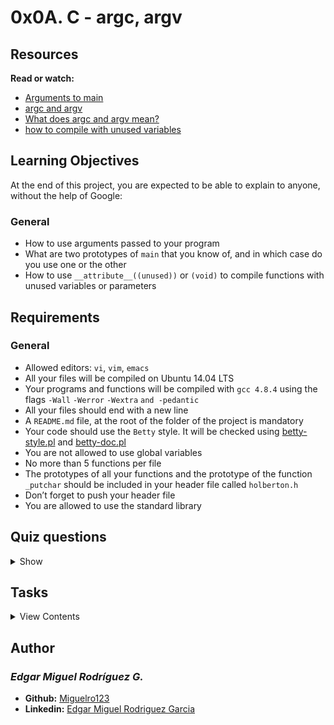 # 0x0A. C - argc, argv

## Resources

**Read or watch:**

- [Arguments to main](https://publications.gbdirect.co.uk//c_book/chapter10/arguments_to_main.html)
- [argc and argv](http://crasseux.com/books/ctutorial/argc-and-argv.html)
- [What does argc and argv mean?](https://www.youtube.com/watch?v=aP1ijjeZc24)
- [how to compile with unused variables](https://www.google.com/webhp?q=unused+variable+C)

## Learning Objectives

At the end of this project, you are expected to be able to explain to anyone, without the help of Google:

### General

- How to use arguments passed to your program
- What are two prototypes of `main` that you know of, and in which case do you use one or the other
- How to use `__attribute__((unused))` or `(void)` to compile functions with unused variables or parameters

## Requirements

### General

- Allowed editors: `vi`, `vim`, `emacs`
- All your files will be compiled on Ubuntu 14.04 LTS
- Your programs and functions will be compiled with `gcc 4.8.4` using the flags `-Wall` `-Werror` `-Wextra` `and -pedantic`
- All your files should end with a new line
- A `README.md` file, at the root of the folder of the project is mandatory
- Your code should use the `Betty` style. It will be checked using [betty-style.pl](https://github.com/holbertonschool/Betty/blob/master/betty-style.pl) and [betty-doc.pl](https://github.com/holbertonschool/Betty/blob/master/betty-doc.pl)
- You are not allowed to use global variables
- No more than 5 functions per file
- The prototypes of all your functions and the prototype of the function `_putchar` should be included in your header file called `holberton.h`
- Don’t forget to push your header file
- You are allowed to use the standard library

## Quiz questions

<details>
<summary>Show</summary>
  
### Question #0

What is `argc`?

- [x] The number of command line arguments
- [ ] A flag set to 1 when command line arguments are present
- [x] The size of the `argv` array
- [ ] The length of the first command line argument

### Question #1

What is `argv`?

- [ ] An array containing the program compilation flags
- [x] An array containing the program command line arguments
- [x] An array of size `argc`

### Question #2

What is `argv[0]`

- [ ] NULL
- [ ] It does not always exist
- [ ] The first command line argument
- [x] The program name

### Question #3

What is `argv[argc]`?

- [x] NULL
- [ ] It does not always exist
- [ ] The first command line argument
- [ ] The program name
- [ ] The last command line argument

### Question #4

In the following command, what is `argv[2]`?
```
$ ./hbtn Holberton School is fun
```

- [ ] NULL
- [ ] ./hbtn
- [ ] Holberton
- [x] School
- [ ] Holberton School
- [ ] is
- [ ] fun
- [ ] is fun
- [ ] Holberton School is fun

### Question #5

In the following command, what is `argv[2]`?
```
$ ./hbtn "Holberton School" "is fun"
```

- [ ] NULL
- [ ] ./hbtn
- [ ] Holberton
- [ ] School
- [ ] Holberton School
- [ ] is
- [ ] fun
- [x] is fun
- [ ] Holberton School is fun

### Question #6

In the following command, what is `argv[2]`?
```
$ ./hbtn "Holberton School is fun"
```

- [x] NULL
- [ ] ./hbtn
- [ ] Holberton
- [ ] School
- [ ] Holberton School
- [ ] is
- [ ] fun
- [ ] is fun
- [ ] Holberton School is fun

</details>

## Tasks

<details>
<summary>View Contents</summary>

### [0. It ain't what they call you, it's what you answer to](./0-whatsmyname.c)

Write a program that prints its name, followed by a new line.

- If you rename the program, it will print the new name, without having to compile it again
- You should not remove the path before the name of the program
```
julien@ubuntu:~/0x0A. argc, argv$ gcc -Wall -pedantic -Werror -Wextra 0-whatsmyname.c -o mynameis
julien@ubuntu:~/0x0A. argc, argv$ ./mynameis 
./mynameis
julien@ubuntu:~/0x0A. argc, argv$ mv mynameis mynewnameis
julien@ubuntu:~/0x0A. argc, argv$ ./mynewnameis 
./mynewnameis
julien@ubuntu:~/0x0A. argc, argv$ 
```

**Repo:**

* GitHub repository: `holbertonschool-low_level_programming`
* Directory: `0x0A-argc_argv`
* File: `0-whatsmyname.c`

### [1. Silence is argument carried out by other means](./1-args.c)

Write a program that prints the number of arguments passed into it.

- Your program should print a number, followed by a new line
```
julien@ubuntu:~/0x0A. argc, argv$ gcc -Wall -pedantic -Werror -Wextra 1-args.c -o nargs
julien@ubuntu:~/0x0A. argc, argv$ ./nargs 
0
julien@ubuntu:~/0x0A. argc, argv$ ./nargs hello
1
julien@ubuntu:~/0x0A. argc, argv$ ./nargs "hello, world"
1
julien@ubuntu:~/0x0A. argc, argv$ ./nargs hello, world
2
julien@ubuntu:~/0x0A. argc, argv$ 
```

**Repo:**

* GitHub repository: `holbertonschool-low_level_programming`
* Directory: `0x0A-argc_argv`
* File: `1-args.c`

### [2. The best argument against democracy is a five-minute conversation with the average voter](./2-args.c)

Write a program that prints all arguments it receives.

- All arguments should be printed, including the first one
- Only print one argument per line, ending with a new line
```
julien@ubuntu:~/0x0A. argc, argv$ gcc -Wall -pedantic -Werror -Wextra 2-args.c -o args
julien@ubuntu:~/0x0A. argc, argv$ ./args 
./args
julien@ubuntu:~/0x0A. argc, argv$ ./args You can do anything, but not everything.
./args
You
can
do
anything,
but
not
everything.
julien@ubuntu:~/0x0A. argc, argv$ 
```

**Repo:***

* GitHub repository: `holbertonschool-low_level_programming`
* Directory: `0x0A-argc_argv`
* File: `2-args.c`

### [3. Neither irony nor sarcasm is argument](./3-mul.c)

Write a program that multiplies two numbers.

- Your program should print the result of the multiplication, followed by a new line
- You can assume that the two numbers and result of the multiplication can be stored in an integer
- If the program does not receive two arguments, your program should print `Error`, followed by a new line, and return `1`
```
julien@ubuntu:~/0x0A. argc, argv$ gcc -Wall -pedantic -Werror -Wextra 3-mul.c -o mul
julien@ubuntu:~/0x0A. argc, argv$ ./mul 2 3
6
julien@ubuntu:~/0x0A. argc, argv$ ./mul 2 -3
-6
julien@ubuntu:~/0x0A. argc, argv$ ./mul 2 0
0
julien@ubuntu:~/0x0A. argc, argv$ ./mul 245 3245342
795108790
julien@ubuntu:~/0x0A. argc, argv$ ./mul
Error
julien@ubuntu:~/0x0A. argc, argv$ 
```

**Repo:**

* GitHub repository: `holbertonschool-low_level_programming`
* Directory: `0x0A-argc_argv`
* File: `3-mul.c`

### [4. To infinity and beyond](./4-add.c)

Write a program that adds positive numbers.

- Print the result, followed by a new line
- If no number is passed to the program, print `0`, followed by a new line
- If one of the number contains symbols that are not digits, print `Error`, followed by a new line, and return `1`
- You can assume that numbers and the addition of all the numbers can be stored in an `int`
```
julien@ubuntu:~/0x0A. argc, argv$ gcc -Wall -pedantic -Werror -Wextra 4-add.c -o add
julien@ubuntu:~/0x0A. argc, argv$ ./add 1 1
2
julien@ubuntu:~/0x0A. argc, argv$ ./add 1 10 100 1000
1111
julien@ubuntu:~/0x0A. argc, argv$ ./add 1 2 3 e 4 5
Error
julien@ubuntu:~/0x0A. argc, argv$ ./add
0
julien@ubuntu:~/0x0A. argc, argv$ 
```

**Repo:**

* GitHub repository: `holbertonschool-low_level_programming`
* Directory: `0x0A-argc_argv`
* File: `4-add.c`

### [5. Minimal Number of Coins for Change #advanced](./100-change.c)

Write a program that prints the minimum number of coins to make change for an amount of money.

- Usage: `./change cents`
- where `cents` is the amount of cents you need to give back
- if the number of arguments passed to your program is not exactly `1`, print `Error`, followed by a new line, and return `1`
- you should use `atoi` to parse the parameter passed to your program
- If the number passed as the argument is negative, print `0`, followed by a new line
- You can use an unlimited number of coins of values 25, 10, 5, 2, and 1 cent
```
julien@ubuntu:~/0x0A. argc, argv$ gcc -Wall -pedantic -Werror -Wextra 100-change.c -o change
julien@ubuntu:~/0x0A. argc, argv$ ./change 
Error
julien@ubuntu:~/0x0A. argc, argv$ ./change 10
1
julien@ubuntu:~/0x0A. argc, argv$ ./change 100
4
julien@ubuntu:~/0x0A. argc, argv$ ./change 101
5
julien@ubuntu:~/0x0A. argc, argv$ ./change 13
3
julien@ubuntu:~/0x0A. argc, argv$ 
```

**Repo:**

* GitHub repository: `holbertonschool-low_level_programming`
* Directory: `0x0A-argc_argv`
* File: `100-change.c`

</details>

## Author
### _Edgar Miguel Rodríguez G._

- **Github:** [Miguelro123](https://github.com/Miguelro123) 
- **Linkedin:** [Edgar Miguel Rodriguez Garcia](https://www.linkedin.com/in/edgar-miguel-rodriguez-garcia-20a5281a2/)
